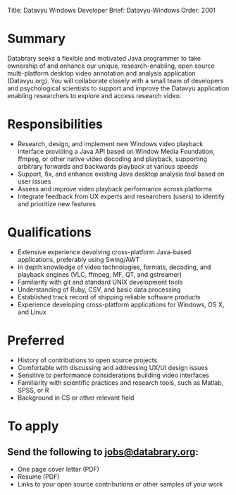 Title: Datavyu Windows Developer
Brief: Datavyu-Windows
Order: 2001

# Summary

Databrary seeks a flexible and motivated Java programmer to take ownership of and enhance our unique, research-enabling, open source multi-platform desktop video annotation and analysis application (Datavyu.org). You will collaborate closely with a small team of developers and psychological scientists to support and improve the Datavyu application enabling researchers to explore and access research video.

# Responsibilities

- Research, design, and implement new Windows video playback interface providing a Java API based on Window Media Foundation, ffmpeg, or other native video decoding and playback, supporting arbitrary forwards and backwards playback at various speeds
- Support, fix, and enhance existing Java desktop analysis tool based on user issues
- Assess and improve video playback performance across platforms
- Integrate feedback from UX experts and researchers (users) to identify and prioritize new features

# Qualifications

- Extensive experience devolving cross-platform Java-based applications, preferably using Swing/AWT
- In depth knowledge of video technologies, formats, decoding, and playback engines (VLC, ffmpeg, MF, QT, and gstreamer)
- Familiarity with git and standard UNIX development tools
- Understanding of Ruby, CSV, and basic data processing
- Established track record of shipping reliable software products
- Experience developing cross-platform applications for Windows, OS X, and Linux

# Preferred

- History of contributions to open source projects
- Comfortable with discussing and addressing UX/UI design issues 
- Sensitive to performance considerations building video interfaces
- Familiarity with scientific practices and research tools, such as Matlab, SPSS, or R
- Background in CS or other relevant field

# To apply
## Send the following to jobs@databrary.org:

- One page cover letter (PDF)
- Resume (PDF)
- Links to your open source contributions or other samples of your work

